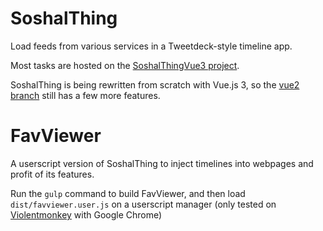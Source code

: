 # SoshalThing

Load feeds from various services in a Tweetdeck-style timeline app.

Most tasks are hosted on the [SoshalThingVue3 project](https://github.com/misabiko/SoshalThing/projects/4).

SoshalThing is being rewritten from scratch with Vue.js 3, so the [vue2 branch](https://github.com/misabiko/SoshalThing/tree/vue2) still has a few more features.

# FavViewer

A userscript version of SoshalThing to inject timelines into webpages and profit of its features.

Run the `gulp` command to build FavViewer, and then load `dist/favviewer.user.js` on a userscript manager (only tested on [Violentmonkey](https://violentmonkey.github.io/) with Google Chrome)